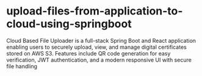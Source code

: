 # upload-files-from-application-to-cloud-using-springboot
Cloud Based File Uploader is a full-stack Spring Boot and React application enabling users to securely upload, view, and manage digital certificates stored on AWS S3. Features include QR code generation for easy verification, JWT authentication, and a modern responsive UI with secure file handling
